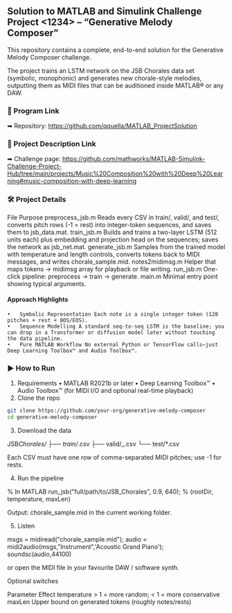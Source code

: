 ## Solution to MATLAB and Simulink Challenge Project <1234> – “Generative Melody Composer”

This repository contains a complete, end-to-end solution for the Generative Melody Composer challenge.

The project trains an LSTM network on the JSB Chorales data set (symbolic, monophonic) and generates new chorale-style melodies, outputting them as MIDI files that can be auditioned inside MATLAB® or any DAW.

### 📂 Program Link

➡ Repository: https://github.com/qquella/MATLAB_ProjectSolution

### 📄 Project Description Link

➡ Challenge page: https://github.com/mathworks/MATLAB-Simulink-Challenge-Project-Hub/tree/main/projects/Music%20Composition%20with%20Deep%20Learning#music-composition-with-deep-learning

### 🛠️ Project Details

File Purpose
preprocess_jsb.m Reads every CSV in train/, valid/, and test/, converts pitch rows (-1 = rest) into integer-token sequences, and saves them to jsb_data.mat.
train_jsb.m Builds and trains a two-layer LSTM (512 units each) plus embedding and projection head on the sequences; saves the network as jsb_net.mat.
generate_jsb.m Samples from the trained model with temperature and length controls, converts tokens back to MIDI messages, and writes chorale_sample.mid.
notes2midimsg.m Helper that maps tokens → midimsg array for playback or file writing.
run_jsb.m One-click pipeline: preprocess → train → generate.
main.m Minimal entry point showing typical arguments.

#### Approach Highlights

    •	Symbolic Representation Each note is a single integer token (128 pitches + rest + BOS/EOS).
    •	Sequence Modelling A standard seq-to-seq LSTM is the baseline; you can drop in a Transformer or diffusion model later without touching the data pipeline.
    •	Pure MATLAB Workflow No external Python or TensorFlow calls—just Deep Learning Toolbox™ and Audio Toolbox™.

### ▶️ How to Run

1. Requirements
   • MATLAB R2021b or later
   • Deep Learning Toolbox™
   • Audio Toolbox™ (for MIDI I/O and optional real-time playback)
2. Clone the repo

```bash
git clone https://github.com/your-org/generative-melody-composer
cd generative-melody-composer

```

3. Download the data

JSB*Chorales/
├── train/*.csv
├── valid/\_.csv
└── test/\*.csv

Each CSV must have one row of comma-separated MIDI pitches; use -1 for rests.

4. Run the pipeline

% In MATLAB
run_jsb("full/path/to/JSB_Chorales", 0.9, 640); % (rootDir, temperature, maxLen)

Output: chorale_sample.mid in the current working folder.

5. Listen

msgs = midiread("chorale_sample.mid");
audio = midi2audio(msgs,"Instrument",'Acoustic Grand Piano');
soundsc(audio,44100)

or open the MIDI file in your favourite DAW / software synth.

Optional switches

Parameter Effect
temperature > 1 = more random; < 1 = more conservative
maxLen Upper bound on generated tokens (roughly notes/rests)
